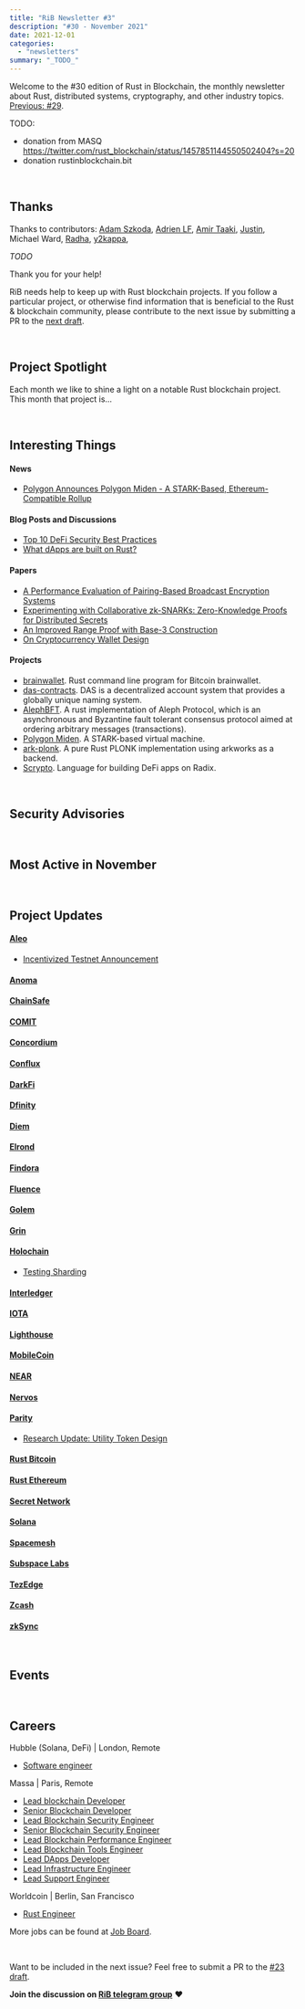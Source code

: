 ```yaml
---
title: "RiB Newsletter #3"
description: "#30 - November 2021"
date: 2021-12-01
categories:
  - "newsletters"
summary: "_TODO_"
---
```


Welcome to the #30 edition of Rust in Blockchain, the monthly
newsletter about Rust, distributed systems, cryptography, and other
industry topics.
[Previous: #29](/newsletters/rib-newsletter-29/).

TODO:
- donation from MASQ https://twitter.com/rust_blockchain/status/1457851144550502404?s=20
- donation rustinblockchain.bit

&nbsp;

## Thanks

Thanks to contributors:
[Adam Szkoda],
[Adrien LF],
[Amir Taaki],
[Justin],
Michael Ward,
[Radha],
[y2kappa],

_TODO_

Thank you for your help!

RiB needs help to keep up with Rust blockchain projects. 
If you follow a particular project, or otherwise find information 
that is beneficial to the Rust & blockchain community, 
please contribute to the next issue
by submitting a PR to the [next draft](https://github.com/rust-in-blockchain/Rust-in-Blockchain/tree/master/draft).


[Adam Szkoda]: https://github.com/adaszko
[Adrien LF]: https://github.com/qdrn
[Amir Taaki]: https://github.com/narodnik
[Justin]: https://github.com/ImmaZoni
[Radha]: https://github.com/DrW3RK
[y2kappa]: https://github.com/y2kappa
[Brian Anderson]: https://github.com/brson
[Aimee Zhu]: https://github.com/Aimeedeer

&nbsp;


## Project Spotlight

Each month we like to shine a light on a notable Rust blockchain project. This month that project is…

&nbsp;


## Interesting Things

#### News

- [Polygon Announces Polygon Miden - A STARK-Based, Ethereum-Compatible Rollup](https://blog.polygon.technology/polygon-announces-polygon-miden-a-stark-based-ethereum-compatible-rollup/)

#### Blog Posts and Discussions

- [Top 10 DeFi Security Best Practices](https://blog.chain.link/defi-security-best-practices/)
- [What dApps are built on Rust?](https://www.reddit.com/r/rust/comments/qpkyi2/what_dapps_are_built_on_rust/)

#### Papers

- [A Performance Evaluation of Pairing-Based Broadcast Encryption Systems](https://eprint.iacr.org/2021/1526)
- [Experimenting with Collaborative zk-SNARKs: Zero-Knowledge Proofs for Distributed Secrets](https://eprint.iacr.org/2021/1530)
- [An Improved Range Proof with Base-3 Construction](https://eprint.iacr.org/2021/1524)
- [On Cryptocurrency Wallet Design](https://eprint.iacr.org/2021/1522)


#### Projects

- [brainwallet](https://github.com/FrankBuss/brainwallet). 
  Rust command line program for Bitcoin brainwallet.
- [das-contracts](https://github.com/DeAccountSystems/das-contracts).
  DAS is a decentralized account system that provides a globally unique naming system.
- [AlephBFT](https://github.com/aleph-zero-foundation/AlephBFT).
  A rust implementation of Aleph Protocol, which is an asynchronous
  and Byzantine fault tolerant consensus protocol aimed at ordering
  arbitrary messages (transactions).
- [Polygon Miden](https://github.com/maticnetwork/miden).
  A STARK-based virtual machine.
- [ark-plonk](https://github.com/rust-zkp/ark-plonk).
  A pure Rust PLONK implementation using arkworks as a backend.
- [Scrypto](https://github.com/radixdlt/radixdlt-scrypto).
  Language for building DeFi apps on Radix.

&nbsp;

## Security Advisories


&nbsp;

## Most Active in November

&nbsp;

## Project Updates

<!-- NB: This list needs to be kept in sync with rib-bible.md / rib-config.toml -->

#### [Aleo](https://github.com/AleoHQ)

- [Incentivized Testnet Announcement](https://www.aleo.org/post/incentivized-testnet-announcement)

#### [Anoma](https://github.com/anoma)

#### [ChainSafe](https://github.com/ChainSafe)

#### [COMIT](https://github.com/comit-network)

#### [Concordium](https://github.com/Concordium)

#### [Conflux](https://github.com/Conflux-Chain)

#### [DarkFi](https://dark.fi)

#### [Dfinity](https://github.com/dfinity)

#### [Diem](https://github.com/diem)

#### [Elrond](https://github.com/ElrondNetwork)

#### [Findora](https://github.com/FindoraNetwork)

#### [Fluence](https://github.com/fluencelabs)

#### [Golem](https://github.com/golemfactory)

#### [Grin](https://github.com/mimblewimble/grin)

#### [Holochain](https://github.com/holochain/)

- [Testing Sharding](https://blog.holochain.org/testing-sharding/)

#### [Interledger](https://github.com/interledger-rs)

#### [IOTA](https://github.com/iotaledger)

#### [Lighthouse](https://github.com/sigp/lighthouse)

#### [MobileCoin](https://github.com/mobilecoinfoundation)

#### [NEAR](https://github.com/nearprotocol/nearcore)

#### [Nervos](https://github.com/nervosnetwork)

#### [Parity](https://github.com/paritytech)


- [Research Update: Utility Token Design](https://medium.com/polkadot-network/research-update-utility-token-design-d49b7a0c10b3)

#### [Rust Bitcoin](https://github.com/rust-bitcoin/rust-bitcoin)

#### [Rust Ethereum](https://github.com/rust-ethereum)

#### [Secret Network](https://github.com/enigmampc/SecretNetwork)

#### [Solana](https://github.com/solana-labs/solana)

#### [Spacemesh](https://github.com/spacemeshos)

#### [Subspace Labs](https://github.com/subspace)

#### [TezEdge](https://github.com/tezedge)

#### [Zcash](https://github.com/zcash)

#### [zkSync](https://github.com/matter-labs/zksync)


&nbsp;

## Events

<!--

Dec 1-2 | Online

[Event Sample](https://event.sample)

-->



&nbsp;

## Careers

<!--

Company name | Location A, B, Remote
- [Job 1](https://job.one)
- [Job 2](https://job.two)

-->


Hubble (Solana, DeFi) | London, Remote
- [Software engineer](https://hubble.markets/careers)

Massa | Paris, Remote
- [Lead blockchain Developer](https://massa.net/lead_blockchain_developer.html)
- [Senior Blockchain Developer](https://massa.net/senior_blockchain_developer.html)
- [Lead Blockchain Security Engineer](https://massa.net/lead_blockchain_security.html)
- [Senior Blockchain Security Engineer](https://massa.net/senior_blockchain_security.html)
- [Lead Blockchain Performance Engineer](https://massa.net/lead_blockchain_performance.html)
- [Lead Blockchain Tools Engineer](https://massa.net/lead_blockchain_tools.html)
- [Lead DApps Developer](https://massa.net/lead_dapps_developer.html)
- [Lead Infrastructure Engineer](https://massa.net/lead_infrastructure_engineer.html)
- [Lead Support Engineer](https://massa.net/lead_support_engineer.html)

Worldcoin | Berlin, San Francisco
- [Rust Engineer](https://boards.greenhouse.io/worldcoinorg/jobs/4021152004)

More jobs can be found at [Job Board][page-jobboard].

[page-jobboard]: https://rustinblockchain.org/job-board/

&nbsp;

Want to be included in the next issue? Feel free to submit a PR to the
[#23 draft](https://github.com/rust-in-blockchain/Rust-in-Blockchain/tree/master/draft).

**Join the discussion on [RiB telegram group][ribtg]** **❤️**

[ribtg]: https://t.me/rustinblockchain


